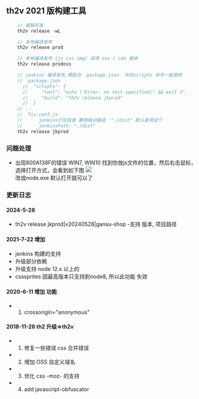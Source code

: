 ## th2v 2021 版构建工具

```js
    // 编辑开发 
    th2v release -wL

    // 本地编译发布 
    th2v release prod

    // 本地编译发布 (js css img) 采用 oss / cdn 版本
    th2v release prodoss 

    // jenkins 编译发布,需配合  package.json  中的scripts 命令一起使用
    //  package.json
      //  "scripts": {
      //     "test": "echo \"Error: no test specified\" && exit 1",
      //     "build": "th2v release jkprod"
      //  }
    // ---
    //  fis-conf.js 
    //      jenkins打包目录 要用相对路径  "./dist" 默认是用这个
    //      jenkinsPath: "./dist"
    th2v release jkprod

```

### 问题处理

- 出现800A138F的错误 WIN7, WIN10
  找到你放js文件的位置，然后右击鼠标， 选择打开方式，会看到如下图 
  ![](https://gitee.com/codeour/res/raw/master/img/20210723091338.jpg)  
  改成node.exe 默认打开就可以了
  
  
 
### 更新日志

#### 2024-5-28 

- th2v release jkprod|v20240528|gansu-shop
  -支持 版本, 项目路径

#### 2021-7-22 增加 

- jenkins 构建的支持 
- 升级部分依赖
- 升级支持 node 12.x 以上的
- csssprites 因最高版本只支持到node8, 所以此功能 失效

#### 2020-6-11  增加 功能

- 1. crossorigin="anonymous"

#### 2018-11-28 th2 升级=>th2v

- 1. 修复一些错误 css 合并错误 
- 2. 增加 OSS 自定义域名
- 3. 优化 css -moz- 的支持
- 4. add javascript-obfuscator 